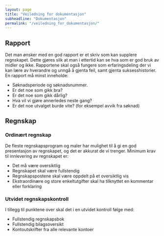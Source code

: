 ```yaml
---
layout: page
title: "Veiledning for dokumentasjon"
subheadline: "Dokumentasjon"
permalink: "/veiledning_for_dokumentasjon/"
---
```


## Rapport
Det man ønsker med en god rapport er et skriv som kan supplere regnskapet.
Dette gjøres slik at man i ettertid kan se hva som er god bruk av midler og
ikke. Rapportene skal også fungere som erfaringsdeling der vi kan lære av
hverandre og unngå å gjenta feil, samt gjenta suksesshistorier. En rapport må
minst inneholde:
* Søknadsperiode og søknadsnummer.
* Er det noe som gikk bra?
* Er det noe som gikk dårlig?
* Hva vil vi gjøre annerledes neste gang?
* Er det noe utvalget burde vite? (for eksempel avvik fra søknad)

## Regnskap

### Ordinært regnskap
De fleste regnskapsprogram og maler har mulighet til å gi en god presentasjon
av regnskapet, og det er akkurat de vi trenger. Minimum krav til innlevering av
regnskapet er:
* Det må være oversiktlig
* Regnskapet skal være fullstendig
* Regnskapspostene skal være oppdelt på et oversiktlig vis
* Ekstraordinære og store enkeltutgifter skal ha tilknyttet en kommentar eller
  forklaring

### Utvidet regnskapskontroll
I tillegg til punktene over skal det i en utvidet kontroll følge med:
* Fullstendig regnskapsbok
* Fullstendig bilagsoversikt
* Kontoutskrifter fra alle relevante kontoer
